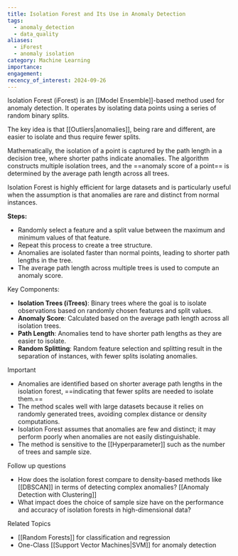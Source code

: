 ```yaml
---
title: Isolation Forest and Its Use in Anomaly Detection
tags:
  - anomaly_detection
  - data_quality
aliases:
  - iForest
  - anomaly isolation
category: Machine Learning
importance: 
engagement: 
recency_of_interest: 2024-09-26
---
```


 Isolation Forest (iForest) is an [[Model Ensemble]]-based method used for anomaly detection. It operates by isolating data points using a series of random binary splits.
 
The key idea is that [[Outliers|anomalies]], being rare and different, are easier to isolate and thus require fewer splits. 

Mathematically, the isolation of a point is captured by the path length in a decision tree, where shorter paths indicate anomalies. The algorithm constructs multiple isolation trees, and the ==anomaly score of a point== is determined by the average path length across all trees. 

Isolation Forest is highly efficient for large datasets and is particularly useful when the assumption is that anomalies are rare and distinct from normal instances.

**Steps:**
- Randomly select a feature and a split value between the maximum and minimum values of that feature.
- Repeat this process to create a tree structure.
- Anomalies are isolated faster than normal points, leading to shorter path lengths in the tree.
- The average path length across multiple trees is used to compute an anomaly score.


 Key Components:  
 - **Isolation Trees (iTrees)**: Binary trees where the goal is to isolate observations based on randomly chosen features and split values.  
 - **Anomaly Score**: Calculated based on the average path length across all isolation trees.  
 - **Path Length**: Anomalies tend to have shorter path lengths as they are easier to isolate.  
 - **Random Splitting**: Random feature selection and splitting result in the separation of instances, with fewer splits isolating anomalies.

Important
 - Anomalies are identified based on shorter average path lengths in the isolation forest, ==indicating that fewer splits are needed to isolate them.==  
 - The method scales well with large datasets because it relies on randomly generated trees, avoiding complex distance or density computations.
 - Isolation Forest assumes that anomalies are few and distinct; it may perform poorly when anomalies are not easily distinguishable.  
 - The method is sensitive to the [[Hyperparameter]] such as the number of trees and sample size.

Follow up questions
 - How does the isolation forest compare to density-based methods like [[DBSCAN]] in terms of detecting complex anomalies?  [[Anomaly Detection with Clustering]]
 - What impact does the choice of sample size have on the performance and accuracy of isolation forests in high-dimensional data?

Related Topics
 - [[Random Forests]] for classification and regression  
 - One-Class [[Support Vector Machines|SVM]] for anomaly detection
